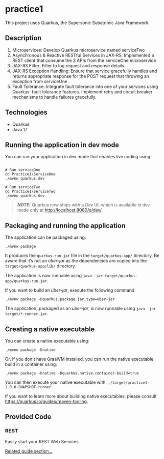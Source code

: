 # practice1

This project uses Quarkus, the Supersonic Subatomic Java Framework.

## Description
1. Microservices:
    Develop  Quarkus microservice named serviceTwo
2. Asynchronous & Reactive RESTful Services in JAX-RS:
     Implemented a REST client that consume the 3 APIs from the serviceOne microservice
3. JAX-RS Filter:
   Filter to log request and response details.
4. JAX-RS Exception Handling:
   Ensure that service gracefully handles and returns appropriate response for
   the POST request that throwing an exception from serviceOne .
5. Fault Tolerance:
    Integrate fault tolerance into one of your services using Quarkus' fault tolerance
   features.
    Implement retry and circuit breaker mechanisms to handle failures gracefully.

## Technologies
- Quarkus
- Java 17

## Running the application in dev mode

You can run your application in dev mode that enables live coding using:

```shell script

# Run serviceOne
cd Practice1\ServiceOne
./mvnw quarkus:dev

# Run serviceTwo
cd Practice1\ServiceTwo
./mvnw quarkus:dev
```

> **_NOTE:_**  Quarkus now ships with a Dev UI, which is available in dev mode only at <http://localhost:8080/q/dev/>.

## Packaging and running the application

The application can be packaged using:

```shell script
./mvnw package
```

It produces the `quarkus-run.jar` file in the `target/quarkus-app/` directory.
Be aware that it’s not an _über-jar_ as the dependencies are copied into the `target/quarkus-app/lib/` directory.

The application is now runnable using `java -jar target/quarkus-app/quarkus-run.jar`.

If you want to build an _über-jar_, execute the following command:

```shell script
./mvnw package -Dquarkus.package.jar.type=uber-jar
```

The application, packaged as an _über-jar_, is now runnable using `java -jar target/*-runner.jar`.

## Creating a native executable

You can create a native executable using:

```shell script
./mvnw package -Dnative
```

Or, if you don't have GraalVM installed, you can run the native executable build in a container using:

```shell script
./mvnw package -Dnative -Dquarkus.native.container-build=true
```

You can then execute your native executable with: `./target/practice1-1.0.0-SNAPSHOT-runner`

If you want to learn more about building native executables, please consult <https://quarkus.io/guides/maven-tooling>.

## Provided Code

### REST

Easily start your REST Web Services

[Related guide section...](https://quarkus.io/guides/getting-started-reactive#reactive-jax-rs-resources)
